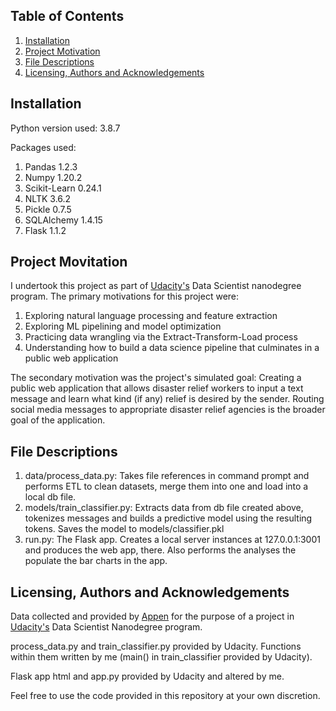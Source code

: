 ## Table of Contents

1. [Installation](#installation)
2. [Project Motivation](#motivation)
3. [File Descriptions](#files)
4. [Licensing, Authors and Acknowledgements](#licensing)

## Installation <a name="installation"></a>
Python version used: 3.8.7

Packages used:
1. Pandas 1.2.3
2. Numpy 1.20.2
3. Scikit-Learn 0.24.1
4. NLTK 3.6.2
5. Pickle 0.7.5
6. SQLAlchemy 1.4.15
7. Flask 1.1.2

## Project Movitation <a name="motivation"></a>

I undertook this project as part of [Udacity's](https://www.udacity.com) Data Scientist nanodegree program. The primary motivations for this project were:

1. Exploring natural language processing and feature extraction
2. Exploring ML pipelining and model optimization
3. Practicing data wrangling via the Extract-Transform-Load process
4. Understanding how to build a data science pipeline that culminates in a public web application

The secondary motivation was the project's simulated goal: Creating a public web application that allows disaster relief workers to input a text message and learn what kind (if any) relief is desired by the sender. Routing social media messages to appropriate disaster relief agencies is the broader goal of the application.

## File Descriptions <a name="files"></a>

1. data/process_data.py: Takes file references in command prompt and performs ETL to clean datasets, merge them into one and load into a local db file.
2. models/train_classifier.py: Extracts data from db file created above, tokenizes messages and builds a predictive model using the resulting tokens. Saves the model to models/classifier.pkl
3. run.py: The Flask app. Creates a local server instances at 127.0.0.1:3001 and produces the web app, there. Also performs the analyses the populate the bar charts in the app.

## Licensing, Authors and Acknowledgements <a name="licensing"></a>

Data collected and provided by [Appen](https://appen.com) for the purpose of a project in [Udacity's](https://www.udacity.com) Data Scientist Nanodegree program.

process_data.py and train_classifier.py provided by Udacity. Functions within them written by me (main() in train_classifier provided by Udacity).

Flask app html and app.py provided by Udacity and altered by me.

Feel free to use the code provided in this repository at your own discretion.
